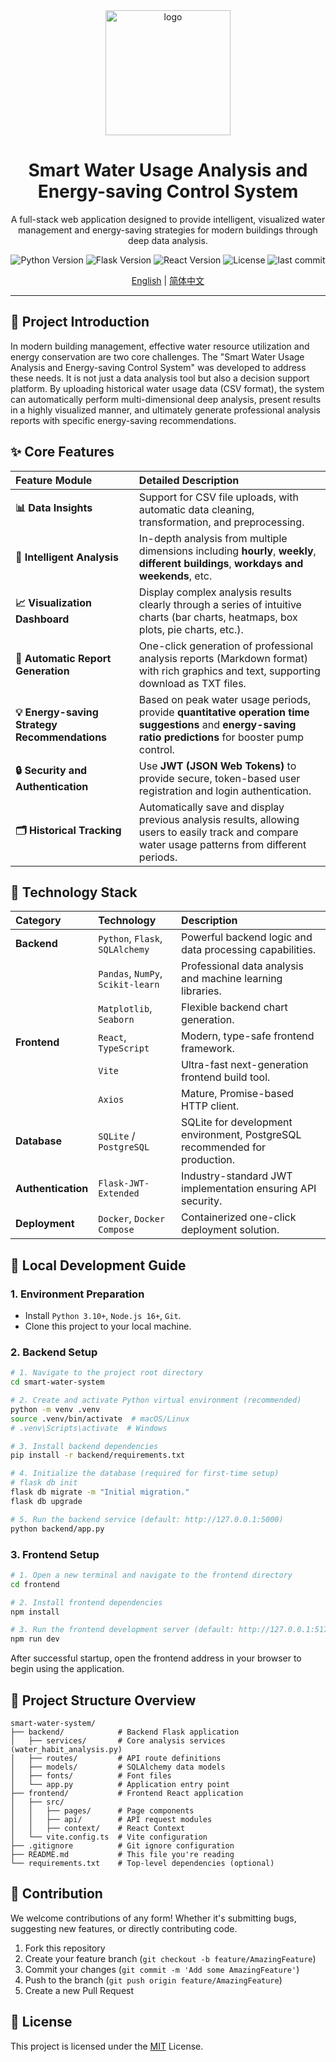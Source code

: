 <div align="center">
  <img src="https://raw.githubusercontent.com/Aiting-for-you/smart-water-system/main/.github/assets/logo.png" alt="logo" width="200"/>

  <h1 align="center">Smart Water Usage Analysis and Energy-saving Control System</h1>
  
  <p align="center">
    A full-stack web application designed to provide intelligent, visualized water management and energy-saving strategies for modern buildings through deep data analysis.
  </p>
  
  <p align="center">
    <img src="https://img.shields.io/badge/Python-3.10%2B-blue?logo=python&logoColor=white" alt="Python Version">
    <img src="https://img.shields.io/badge/Flask-2.x-black?logo=flask&logoColor=white" alt="Flask Version">
    <img src="https://img.shields.io/badge/React-18.x-blue?logo=react&logoColor=white" alt="React Version">
    <img src="https://img.shields.io/badge/License-MIT-green" alt="License">
    <img src="https://img.shields.io/github/last-commit/Aiting-for-you/smart-water-system" alt="last commit">
  </p>
  
  <p align="center">
    <a href="README.md">English</a> | <a href="README-CN.md">简体中文</a>
  </p>
</div>

---

## 🌟 Project Introduction

In modern building management, effective water resource utilization and energy conservation are two core challenges. The "Smart Water Usage Analysis and Energy-saving Control System" was developed to address these needs. It is not just a data analysis tool but also a decision support platform. By uploading historical water usage data (CSV format), the system can automatically perform multi-dimensional deep analysis, present results in a highly visualized manner, and ultimately generate professional analysis reports with specific energy-saving recommendations.


## ✨ Core Features

| Feature Module | Detailed Description |
| :--- | :--- |
| **📊 Data Insights** | Support for CSV file uploads, with automatic data cleaning, transformation, and preprocessing. |
| **🧠 Intelligent Analysis** | In-depth analysis from multiple dimensions including **hourly**, **weekly**, **different buildings**, **workdays and weekends**, etc. |
| **📈 Visualization Dashboard** | Display complex analysis results clearly through a series of intuitive charts (bar charts, heatmaps, box plots, pie charts, etc.). |
| **📄 Automatic Report Generation** | One-click generation of professional analysis reports (Markdown format) with rich graphics and text, supporting download as TXT files. |
| **💡 Energy-saving Strategy Recommendations** | Based on peak water usage periods, provide **quantitative operation time suggestions** and **energy-saving ratio predictions** for booster pump control. |
| **🔒 Security and Authentication** | Use **JWT (JSON Web Tokens)** to provide secure, token-based user registration and login authentication. |
| **🗂️ Historical Tracking** | Automatically save and display previous analysis results, allowing users to easily track and compare water usage patterns from different periods. |

## 🚀 Technology Stack

| Category | Technology | Description |
|:--- |:---|:---|
| **Backend** | `Python`, `Flask`, `SQLAlchemy` | Powerful backend logic and data processing capabilities. |
| | `Pandas`, `NumPy`, `Scikit-learn` | Professional data analysis and machine learning libraries. |
| | `Matplotlib`, `Seaborn` | Flexible backend chart generation. |
| **Frontend** | `React`, `TypeScript` | Modern, type-safe frontend framework. |
| | `Vite` | Ultra-fast next-generation frontend build tool. |
| | `Axios` | Mature, Promise-based HTTP client. |
| **Database**| `SQLite` / `PostgreSQL` | SQLite for development environment, PostgreSQL recommended for production. |
| **Authentication** | `Flask-JWT-Extended` | Industry-standard JWT implementation ensuring API security. |
| **Deployment** | `Docker`, `Docker Compose` | Containerized one-click deployment solution. |

## 🔧 Local Development Guide

### 1. Environment Preparation
- Install `Python 3.10+`, `Node.js 16+`, `Git`.
- Clone this project to your local machine.

### 2. Backend Setup
```bash
# 1. Navigate to the project root directory
cd smart-water-system

# 2. Create and activate Python virtual environment (recommended)
python -m venv .venv
source .venv/bin/activate  # macOS/Linux
# .venv\Scripts\activate  # Windows

# 3. Install backend dependencies
pip install -r backend/requirements.txt

# 4. Initialize the database (required for first-time setup)
# flask db init
flask db migrate -m "Initial migration."
flask db upgrade

# 5. Run the backend service (default: http://127.0.0.1:5000)
python backend/app.py
```

### 3. Frontend Setup
```bash
# 1. Open a new terminal and navigate to the frontend directory
cd frontend

# 2. Install frontend dependencies
npm install

# 3. Run the frontend development server (default: http://127.0.0.1:5173)
npm run dev
```
After successful startup, open the frontend address in your browser to begin using the application.

## 📁 Project Structure Overview
```
smart-water-system/
├── backend/            # Backend Flask application
│   ├── services/       # Core analysis services (water_habit_analysis.py)
│   ├── routes/         # API route definitions
│   ├── models/         # SQLAlchemy data models
│   ├── fonts/          # Font files
│   └── app.py          # Application entry point
├── frontend/           # Frontend React application
│   ├── src/
│   │   ├── pages/      # Page components
│   │   ├── api/        # API request modules
│   │   ├── context/    # React Context
│   └── vite.config.ts  # Vite configuration
├── .gitignore          # Git ignore configuration
├── README.md           # This file you're reading
└── requirements.txt    # Top-level dependencies (optional)
```

## 🤝 Contribution
We welcome contributions of any form! Whether it's submitting bugs, suggesting new features, or directly contributing code.
1. Fork this repository
2. Create your feature branch (`git checkout -b feature/AmazingFeature`)
3. Commit your changes (`git commit -m 'Add some AmazingFeature'`)
4. Push to the branch (`git push origin feature/AmazingFeature`)
5. Create a new Pull Request

## 📄 License
This project is licensed under the [MIT](https://opensource.org/licenses/MIT) License.

